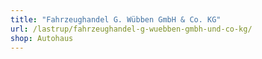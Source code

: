 ```yaml
---
title: "Fahrzeughandel G. Wübben GmbH & Co. KG"
url: /lastrup/fahrzeughandel-g-wuebben-gmbh-und-co-kg/
shop: Autohaus
---
```

